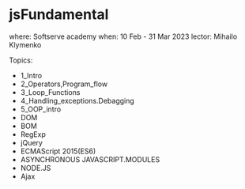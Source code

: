# jsFundamental

where: Softserve academy
when: 10 Feb - 31 Mar 2023
lector: Mihailo Klymenko

Topics: 
- 1_Intro
- 2_Operators,Program_flow
- 3_Loop_Functions
- 4_Handling_exceptions.Debagging
- 5_OOP_intro
- DOM
- BOM
- RegExp
- jQuery
- ECMAScript 2015(ES6)
- ASYNCHRONOUS JAVASCRIPT.MODULES
- NODE.JS
- Ajax